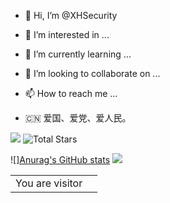 - 👋 Hi, I’m @XHSecurity
- 👀 I’m interested in ...
- 🌱 I’m currently learning ...
- 💞️ I’m looking to collaborate on ...
- 📫 How to reach me ...

- 🇨🇳 爱国、爱党、爱人民。
<!---
XHSecurity/XHSecurity is a ✨ special ✨ repository because its `README.md` (this file) appears on your GitHub profile.
You can click the Preview link to take a look at your changes.
--->

[![](https://img.shields.io/github/stars/AntSwordProject?style=flat-square&label=%E2%AD%90%EF%B8%8F+AntSwordProject%27s%20STARS)](https://github.com/AntSwordProject)
![Total Stars](https://img.shields.io/github/stars/XHSecuirty?affiliations=OWNER%2CCOLLABORATOR%2CORGANIZATION_MEMBER&label=%E2%AD%90%EF%B8%8F+TOTAL%20STARS&style=flat-square)

![][Anurag's GitHub stats](https://github-readme-stats.vercel.app/api?username=XHSecurity&show_icons=true&include_all_commits=true&theme=swift&hide_border=true) ![](https://github-readme-stats.vercel.app/api/top-langs/?username=XHSecurity&layout=compact&theme=swift&hide_border=true)

<table>
  <tr>
    <td>You are visitor</td>
    <td><img src="https://profile-counter.glitch.me/XHSecurity/count.svg" alt="" /></td>
  </tr>
</table>
